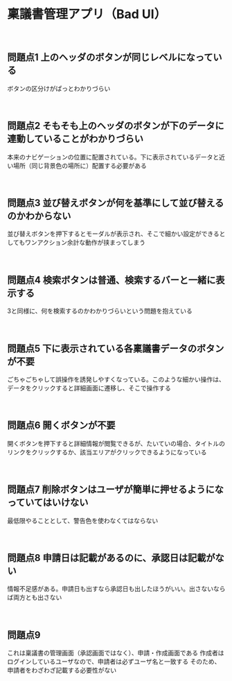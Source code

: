 # 稟議書管理アプリ（Bad UI）

<br>

## 問題点1 上のヘッダのボタンが同じレベルになっている

ボタンの区分けがぱっとわかりづらい

<br>

## 問題点2 そもそも上のヘッダのボタンが下のデータに連動していることがわかりづらい

本来のナビゲーションの位置に配置されている。下に表示されているデータと近い場所（同じ背景色の場所に）配置する必要がある

<br>

## 問題点3 並び替えボタンが何を基準にして並び替えるのかわからない

並び替えボタンを押下するとモーダルが表示され、そこで細かい設定ができるとしてもワンアクション余計な動作が挟まってしまう

<br>

## 問題点4 検索ボタンは普通、検索するバーと一緒に表示する

3と同様に、何を検索するのかわかりづらいという問題を抱えている

<br>

## 問題点5 下に表示されている各稟議書データのボタンが不要

ごちゃごちゃして誤操作を誘発しやすくなっている。このような細かい操作は、データをクリックすると詳細画面に遷移し、そこで操作する

<br>

## 問題点6 開くボタンが不要

開くボタンを押下すると詳細情報が閲覧できるが、たいていの場合、タイトルのリンクをクリックするか、該当エリアがクリックできるようになっている

<br>

## 問題点7 削除ボタンはユーザが簡単に押せるようになっていてはいけない

最低限やることとして、警告色を使わなくてはならない

<br>

## 問題点8 申請日は記載があるのに、承認日は記載がない

情報不足感がある。申請日も出すなら承認日も出したほうがいい。出さないならば両方とも出さない

<br>

## 問題点9 

これは稟議書の管理画面（承認画面ではなく）、申請・作成画面である
作成者はログインしているユーザなので、申請者は必ずユーザ名と一致する
そのため、申請者をわざわざ記載する必要性がない

